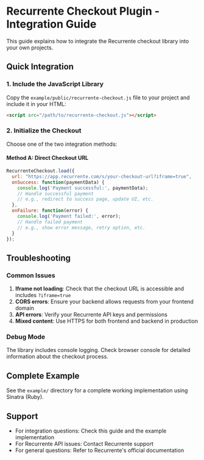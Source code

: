 # Recurrente Checkout Plugin - Integration Guide

This guide explains how to integrate the Recurrente checkout library into your own projects.

## Quick Integration

### 1. Include the JavaScript Library

Copy the `example/public/recurrente-checkout.js` file to your project and include it in your HTML:

```html
<script src="/path/to/recurrente-checkout.js"></script>
```

### 2. Initialize the Checkout

Choose one of the two integration methods:

#### Method A: Direct Checkout URL

```javascript
RecurrenteCheckout.load({
  url: "https://app.recurrente.com/s/your-checkout-url?iframe=true",
  onSuccess: function(paymentData) {
    console.log('Payment successful:', paymentData);
    // Handle successful payment
    // e.g., redirect to success page, update UI, etc.
  },
  onFailure: function(error) {
    console.log('Payment failed:', error);
    // Handle failed payment
    // e.g., show error message, retry option, etc.
  }
});
```


## Troubleshooting

### Common Issues

1. **Iframe not loading**: Check that the checkout URL is accessible and includes `?iframe=true`
2. **CORS errors**: Ensure your backend allows requests from your frontend domain
3. **API errors**: Verify your Recurrente API keys and permissions
4. **Mixed content**: Use HTTPS for both frontend and backend in production

### Debug Mode

The library includes console logging. Check browser console for detailed information about the checkout process.

## Complete Example

See the `example/` directory for a complete working implementation using Sinatra (Ruby).

## Support

- For integration questions: Check this guide and the example implementation
- For Recurrente API issues: Contact Recurrente support
- For general questions: Refer to Recurrente's official documentation 